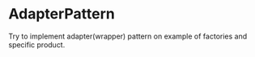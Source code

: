 # AdapterPattern
Try to implement adapter(wrapper) pattern on example of factories and specific product.
